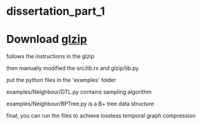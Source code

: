 # dissertation_part_1

# Download [glzip](https://github.com/jakeKonrad/pyglzip)
follows the instructions in the glzip

then manually modified the src/lib.rs and glzip/lib.py

put the python files in the 'examples' folder

examples/Neighbour/DTL.py contains sampling algorithm

examples/Neighbour/BPTree.py is a B+ tree data structure

final, you can run the files to achieve loseless temporal graph compression